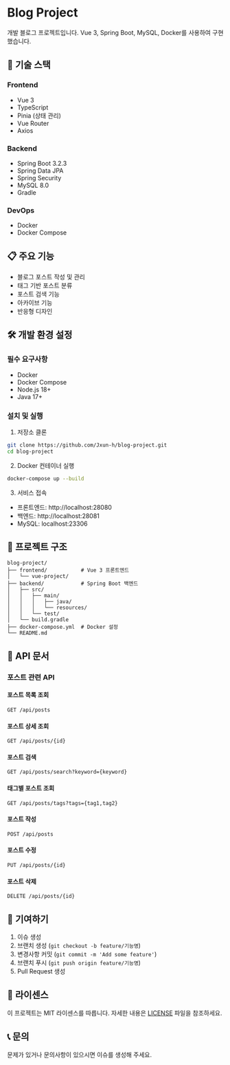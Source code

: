 # Blog Project

개발 블로그 프로젝트입니다. Vue 3, Spring Boot, MySQL, Docker를 사용하여 구현했습니다.

## 🚀 기술 스택

### Frontend

- Vue 3
- TypeScript
- Pinia (상태 관리)
- Vue Router
- Axios

### Backend

- Spring Boot 3.2.3
- Spring Data JPA
- Spring Security
- MySQL 8.0
- Gradle

### DevOps

- Docker
- Docker Compose

## 📋 주요 기능

- 블로그 포스트 작성 및 관리
- 태그 기반 포스트 분류
- 포스트 검색 기능
- 아카이브 기능
- 반응형 디자인

## 🛠️ 개발 환경 설정

### 필수 요구사항

- Docker
- Docker Compose
- Node.js 18+
- Java 17+

### 설치 및 실행

1. 저장소 클론

```bash
git clone https://github.com/Jxun-h/blog-project.git
cd blog-project
```

2. Docker 컨테이너 실행

```bash
docker-compose up --build
```

3. 서비스 접속

- 프론트엔드: http://localhost:28080
- 백엔드: http://localhost:28081
- MySQL: localhost:23306

## 📁 프로젝트 구조

```
blog-project/
├── frontend/           # Vue 3 프론트엔드
│   └── vue-project/
├── backend/            # Spring Boot 백엔드
│   ├── src/
│   │   ├── main/
│   │   │   ├── java/
│   │   │   └── resources/
│   │   └── test/
│   └── build.gradle
├── docker-compose.yml  # Docker 설정
└── README.md
```

## 🔧 API 문서

### 포스트 관련 API

#### 포스트 목록 조회

```
GET /api/posts
```

#### 포스트 상세 조회

```
GET /api/posts/{id}
```

#### 포스트 검색

```
GET /api/posts/search?keyword={keyword}
```

#### 태그별 포스트 조회

```
GET /api/posts/tags?tags={tag1,tag2}
```

#### 포스트 작성

```
POST /api/posts
```

#### 포스트 수정

```
PUT /api/posts/{id}
```

#### 포스트 삭제

```
DELETE /api/posts/{id}
```

## 🤝 기여하기

1. 이슈 생성
2. 브랜치 생성 (`git checkout -b feature/기능명`)
3. 변경사항 커밋 (`git commit -m 'Add some feature'`)
4. 브랜치 푸시 (`git push origin feature/기능명`)
5. Pull Request 생성

## 📝 라이센스

이 프로젝트는 MIT 라이센스를 따릅니다. 자세한 내용은 [LICENSE](LICENSE) 파일을 참조하세요.

## 📞 문의

문제가 있거나 문의사항이 있으시면 이슈를 생성해 주세요.
